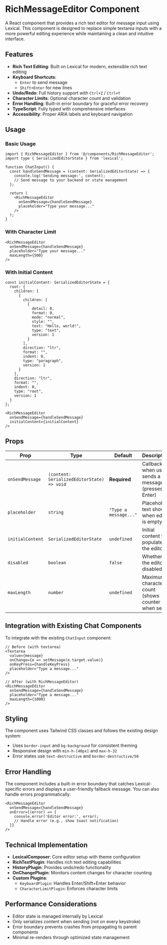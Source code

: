 # RichMessageEditor Component

A React component that provides a rich text editor for message input using Lexical. This component is designed to replace simple textarea inputs with a more powerful editing experience while maintaining a clean and intuitive interface.

## Features

- **Rich Text Editing**: Built on Lexical for modern, extensible rich text editing
- **Keyboard Shortcuts**: 
  - `Enter` to send message
  - `Shift+Enter` for new lines
- **Undo/Redo**: Full history support with `Ctrl+Z` / `Ctrl+Y`
- **Character Limits**: Optional character count and validation
- **Error Handling**: Built-in error boundary for graceful error recovery
- **TypeScript**: Fully typed with comprehensive interfaces
- **Accessibility**: Proper ARIA labels and keyboard navigation

## Usage

### Basic Usage

```tsx
import { RichMessageEditor } from '@/components/RichMessageEditor';
import type { SerializedEditorState } from 'lexical';

function ChatInput() {
  const handleSendMessage = (content: SerializedEditorState) => {
    console.log('Sending message:', content);
    // Send message to your backend or state management
  };

  return (
    <RichMessageEditor 
      onSendMessage={handleSendMessage}
      placeholder="Type your message..."
    />
  );
}
```

### With Character Limit

```tsx
<RichMessageEditor 
  onSendMessage={handleSendMessage}
  placeholder="Type your message..."
  maxLength={500}
/>
```

### With Initial Content

```tsx
const initialContent: SerializedEditorState = {
  root: {
    children: [
      {
        children: [
          {
            detail: 0,
            format: 0,
            mode: "normal",
            style: "",
            text: "Hello, world!",
            type: "text",
            version: 1
          }
        ],
        direction: "ltr",
        format: "",
        indent: 0,
        type: "paragraph",
        version: 1
      }
    ],
    direction: "ltr",
    format: "",
    indent: 0,
    type: "root",
    version: 1
  }
};

<RichMessageEditor 
  onSendMessage={handleSendMessage}
  initialContent={initialContent}
/>
```

## Props

| Prop | Type | Default | Description |
|------|------|---------|-------------|
| `onSendMessage` | `(content: SerializedEditorState) => void` | **Required** | Callback when user sends a message (presses Enter) |
| `placeholder` | `string` | `"Type a message..."` | Placeholder text shown when editor is empty |
| `initialContent` | `SerializedEditorState` | `undefined` | Initial content to populate the editor |
| `disabled` | `boolean` | `false` | Whether the editor is disabled |
| `maxLength` | `number` | `undefined` | Maximum character count (shows counter when set) |

## Integration with Existing Chat Components

To integrate with the existing `ChatInput` component:

```tsx
// Before (with textarea)
<Textarea
  value={message}
  onChange={e => setMessage(e.target.value)}
  onKeyPress={handleKeyPress}
  placeholder="Type a message..."
/>

// After (with RichMessageEditor)
<RichMessageEditor
  onSendMessage={handleSendMessage}
  placeholder="Type a message..."
  maxLength={1000}
/>
```

## Styling

The component uses Tailwind CSS classes and follows the existing design system:
- Uses `border-input` and `bg-background` for consistent theming
- Responsive design with `min-h-[40px]` and `max-h-32`
- Error states use `text-destructive` and `border-destructive/50`

## Error Handling

The component includes a built-in error boundary that catches Lexical-specific errors and displays a user-friendly fallback message. You can also handle errors programmatically:

```tsx
<RichMessageEditor 
  onSendMessage={handleSendMessage}
  onError={(error) => {
    console.error('Editor error:', error);
    // Handle error (e.g., show toast notification)
  }}
/>
```

## Technical Implementation

- **LexicalComposer**: Core editor setup with theme configuration
- **RichTextPlugin**: Handles rich text editing capabilities  
- **HistoryPlugin**: Provides undo/redo functionality
- **OnChangePlugin**: Monitors content changes for character counting
- **Custom Plugins**: 
  - `KeyboardPlugin`: Handles Enter/Shift+Enter behavior
  - `CharacterLimitPlugin`: Enforces character limits

## Performance Considerations

- Editor state is managed internally by Lexical
- Only serializes content when sending (not on every keystroke)
- Error boundary prevents crashes from propagating to parent components
- Minimal re-renders through optimized state management